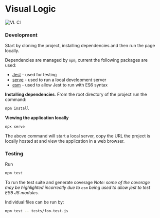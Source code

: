 # Visual Logic

![VL CI](https://github.com/shailpatels/VisualLogic-Web/workflows/VL%20CI/badge.svg)

### Development

Start by cloning the project, installing dependencies and then run the 
page locally.

Dependencies are managed by `npm`, current the following packages are used:

- [Jest](https://jestjs.io/) - used for testing
- [serve](https://www.npmjs.com/package/serve) - used to run a local development server
- [esm](https://www.npmjs.com/package/esm) - used to allow Jest to run with ES6 syntax

**Installing dependencies**. From the root directory of the project run the command:

```bash
npm install
```

**Viewing the application locally**

```bash
npx serve
```

The above command will start a local server, copy the URL the project is locally hosted at and view the application in a web browser.

### Testing

Run 
```bash
npm test
```

To run the test suite and generate coverage
*Note: some of the coverage may 
be highlighted incorrectly due to `esm` being used to allow jest to test ES6 JS modules.*

Individual files can be run by:

```bash
npm test -- tests/foo.test.js
```
